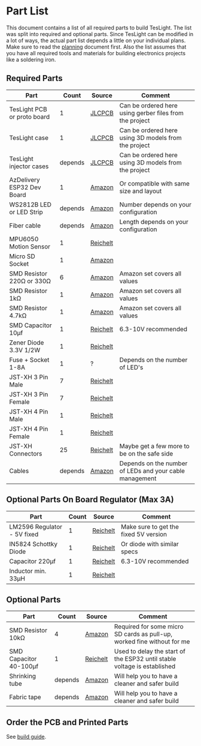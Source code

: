 # Part List

This document contains a list of all required parts to build TesLight.
The list was split into required and optional parts.
Since TesLight can be modified in a lot of ways, the actual part list depends a little on your individual plans.
Make sure to read the [planning](planning.md) document first.
Also the list assumes that you have all required tools and materials for building electronics projects like a soldering iron.

## Required Parts

| Part                         | Count   | Source                | Comment                                                                   |
|------------------------------|---------|-----------------------|---------------------------------------------------------------------------|
| TesLight PCB or proto board  | 1       | [JLCPCB][JLCPCB]      | Can be ordered here using gerber files from the project                   | 
| TesLight case                | 1       | [JLCPCB][JLCPCB]      | Can be ordered here using 3D models from the project                      |  
| TesLight injector cases      | depends | [JLCPCB][JLCPCB]      | Can be ordered here using 3D models from the project                      |   
| AzDelivery ESP32 Dev Board   | 1       | [Amazon][ESP32]       | Or compatible with same size and layout                                   |
| WS2812B LED or LED Strip     | depends | [Amazon][WS2812B]     | Number depends on your configuration                                      | 
| Fiber cable                  | depends | [Amazon][FIBER]       | Length depends on your configuration                                      | 
| MPU6050 Motion Sensor        | 1       | [Reichelt][MPU6050]   |                                                                           |
| Micro SD Socket              | 1       | [Amazon][SDSOCKET]    |                                                                           |
| SMD Resistor 220Ω or 330Ω    | 6       | [Amazon][RESISTORS]   | Amazon set covers all values                                              |
| SMD Resistor 1kΩ             | 1       | [Amazon][RESISTORS]   | Amazon set covers all values                                              |
| SMD Resistor 4.7kΩ           | 1       | [Amazon][RESISTORS]   | Amazon set covers all values                                              |
| SMD Capacitor 10µf           | 1       | [Reichelt][CAP10]     | 6.3-10V recommended                                                       |
| Zener Diode 3.3V 1/2W        | 1       | [Reichelt][ZENER3.3]  |                                                                           |
| Fuse + Socket 1-8A           | 1       | ?                     | Depends on the number of LED's                                            |
| JST-XH 3 Pin Male            | 7       | [Reichelt][JSTXH3M]   |                                                                           |
| JST-XH 3 Pin Female          | 7       | [Reichelt][JSTXH3F]   |                                                                           |
| JST-XH 4 Pin Male            | 1       | [Reichelt][JSTXH4M]   |                                                                           |
| JST-XH 4 Pin Female          | 1       | [Reichelt][JSTXH4F]   |                                                                           |
| JST-XH Connectors            | 25      | [Reichelt][JSTXHCONN] | Maybe get a few more to be on the safe side                               |
| Cables                       | depends | [Amazon][CABLES]      | Depends on the number of LEDs and your cable management                   |

## Optional Parts On Board Regulator (Max 3A)
| Part                         | Count   | Source               | Comment                                                                   |
|------------------------------|---------|----------------------|---------------------------------------------------------------------------|
| LM2596 Regulator - 5V fixed  | 1       | [Reichelt][LM2596]   | Make sure to get the fixed 5V version                                     |
| IN5824 Schottky Diode        | 1       | [Reichelt][IN5824]   | Or diode with similar specs                                               |
| Capacitor 220µf              | 1       | [Reichelt][CAP220]   | 6.3-10V recommended                                                       |
| Inductor min. 33µH           | 1       | [Reichelt][IND]      |                                                                           |

## Optional Parts
| Part                         | Count   | Source               | Comment                                                                   |
|------------------------------|---------|----------------------|---------------------------------------------------------------------------|
| SMD Resistor 10kΩ            | 4       | [Amazon][RESISTORS]  | Required for some micro SD cards as pull-up, worked fine without for me   |
| SMD Capacitor 40-100µf       | 1       | [Reichelt][CAP100]   | Used to delay the start of the ESP32 until stable voltage is established  |
| Shrinking tube               | depends | [Amazon][TUBES]      | Will help you to have a cleaner and safer build                           |
| Fabric tape                  | depends | [Amazon][TAPE]       | Will help you to have a cleaner and safer build                           |

## Order the PCB and Printed Parts

See [build guide](build.md#order-the-pcb-and-3d-printed-parts).

[JLCPCB]: https://cart.jlcpcb.com/quote?orderType=1&stencilLayer=2&stencilWidth=100&stencilLength=100
[ESP32]: https://www.amazon.de/AZDelivery-NodeMCU-Development-Nachfolgermodell-ESP8266/dp/B071P98VTG/ref=sr_1_3?__mk_de_DE=%C3%85M%C3%85%C5%BD%C3%95%C3%91&crid=3U1PNFQJDSD0A&keywords=az%2Besp32&qid=1661668180&sprefix=az%2Besp32%2Caps%2C82&sr=8-3&th=1
[WS2812B]: https://www.amazon.de/BTF-LIGHTING-adressierbar-Vollfarbiger-wasserdichte-DIY-Projekte/dp/B088BRY2SH/ref=sr_1_8?__mk_de_DE=%C3%85M%C3%85%C5%BD%C3%95%C3%91&crid=1OSVQ80JPAJDG&keywords=ws2812b+strip+60%2Fm&qid=1662188470&sprefix=ws2812b+strip+60%2Fm%2Caps%2C82&sr=8-8
[FIBER]: https://www.amazon.de/TABEN-Autoseitenlicht-LED-Beleuchtung-Innenatmosph%C3%A4re-Neonstreifenleuchten/dp/B08DLJ2JJ1/ref=sr_1_7?__mk_de_DE=%C3%85M%C3%85%C5%BD%C3%95%C3%91&keywords=taben+fiber&qid=1662190164&sr=8-7
[MPU6050]: https://www.reichelt.de/entwicklerboards-beschleunigung-gyroskop-3-achsen-mpu-6050-debo-sens-3axis-p253987.html?&trstct=pos_0&nbc=1
[SDSOCKET]: https://www.amazon.de/sourcingmap-St%C3%BCck-Oberfl%C3%A4chenmontage-Speicherkarte-Sockel/dp/B00E6PVMU2/ref=sr_1_2?__mk_de_DE=%C3%85M%C3%85%C5%BD%C3%95%C3%91&crid=VKTMLVUP5HRL&keywords=micro+sd+socket+pcb&qid=1661668495&sprefix=micro+sd+socket+pcb%2Caps%2C71&sr=8-2
[RESISTORS]: https://www.amazon.de/ARCELI-SMD-Widerst%C3%A4nde-Sortimentsatz-SMD-Widerstand-Insgesamt/dp/B07RTH6JHX/ref=sr_1_7?keywords=smd+widerstand+sortiment&qid=1661668614&sprefix=smd+widerstand+sor%2Caps%2C82&sr=8-7
[CAP10]: https://www.reichelt.de/smd-tantal-kondensator-10-f-10v-tps-3216-10-10-p167046.html?&trstct=pos_1&nbc=1
[ZENER3.3]: https://www.reichelt.de/zener-diode-3-3-v-0-5-w-5-sod-80-minimelf--tzmc3v3-p280026.html?&trstct=pos_0&nbc=1
[JSTXH3M]: https://www.reichelt.de/jst-buchsengehaeuse-1x3-polig-xh-jst-xh3p-bu-p185086.html?&trstct=pos_6&nbc=1
[JSTXH3F]: https://www.reichelt.de/jst-stiftleiste-gerade-1x3-polig-xh-jst-xh3p-st-p185074.html?&trstct=pos_1&nbc=1
[JSTXH4M]: https://www.reichelt.de/jst-buchsengehaeuse-1x4-polig-xh-jst-xh4p-bu-p185087.html?&trstct=pos_5&nbc=1
[JSTXH4F]: https://www.reichelt.de/jst-stiftleiste-gerade-1x4-polig-xh-jst-xh4p-st-p185075.html?&trstct=pos_13&nbc=1
[JSTXHCONN]: https://www.reichelt.de/jst-crimpkontakt-buchse-xh-jst-xh-ckb-p185091.html?&trstct=pos_0&nbc=1
[CABLES]: https://www.amazon.de/LEADTOPS-3-poliger-Leiterverl%C3%A4ngerungs-Verzinntes-Traumfarbe/dp/B08JPLRXRK/ref=sr_1_13?keywords=kabel+3+adrig&qid=1662188870&sprefix=kabel+3+%2Caps%2C94&sr=8-13

[LM2596]: https://www.reichelt.de/abwaerts-schaltregler-adj-4-5--40-v-5-0-v-3-a-to-220-5-lm-2596-t5-0-p109365.html?&trstct=pos_1&nbc=1
[IN5824]: https://www.reichelt.de/schottkydiode-40-v-5-a-do-214ab-smc-sk-54c-p146598.html?&trstct=pos_3&nbc=1
[CAP220]: https://www.reichelt.de/elko-radial-220-uf-10-v-105-c-low-esr-fm-a-220u-10-p200036.html?&trstct=pos_1&nbc=1
[IND]: https://www.reichelt.de/smd-power-induktivitaet-eisenpulverkern-100-h-pan-etqp5m101ygk-p245793.html?&trstct=pos_2&nbc=1

[CAP100]: https://www.reichelt.de/smd-tantal-100-f-10-6-3v-case-b-125-c-ve-2000-t491b-100u-6-p206458.html?&trstct=pos_5&nbc=1
[TUBES]: https://www.amazon.de/ChiliTec-12000058-Chilitec-Schrumpfschlauch-Sortiment-100-teilig/dp/B003H9CJ1Y/ref=sr_1_20_mod_primary_new?__mk_de_DE=%C3%85M%C3%85%C5%BD%C3%95%C3%91&crid=1Q5IY5D32HNLR&keywords=schrumpfschlauch&qid=1662189028&sbo=RZvfv%2F%2FHxDF%2BO5021pAnSA%3D%3D&sprefix=schrumpfschlauch%2Caps%2C115&sr=8-20
[TAPE]: https://www.amazon.de/tesa-Gewebeband-Witterungsbest%C3%A4ndiges-Panzertape-Befestigen/dp/B000KT7E0U/ref=sr_1_5?__mk_de_DE=%C3%85M%C3%85%C5%BD%C3%95%C3%91&crid=1U7SK4BSKYGK0&keywords=Gewebeband&qid=1662189088&sprefix=gewebeban%2Caps%2C94&sr=8-5